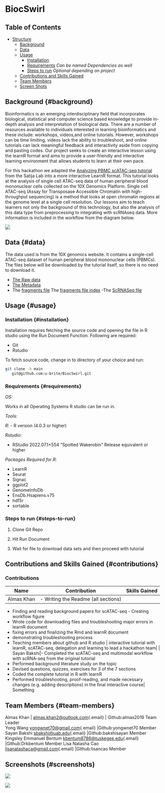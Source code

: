 # BiocSwirl

## Table of Contents

-   [Structure](#structure)
    -   [Background](#Background)
    -   [Data](#data)
    -   [Usage](#usage)
        -   [Installation](#installation)
        -   [Requirements](#requirements) *Can be named Dependencies as well*
        -   [Steps to run](#steps-to-run) *Optional depending on project*
    -   [Contributions and Skills Gained](#contributions)
    -   [Team Members](#team-members)
    -   [Screen Shots](#screenshots)

## Background {#background}

Bioinformatics is an emerging interdisciplinary field that incorporates biological, statistical and computer science based knowledge to provide in-depth analysis and interpretation of biological data. There are a number of resources available to individuals interested in learning bioinformatics and these include: workshops, videos,and online tutorials. However, workshops can be time limiting, videos lack the ability to troubleshoot, and online tutorials can lack meaningful feedback and interactivity aside from copying and pasting codes. Our project seeks to create an interactive lesson using the learnR format and aims to provide a user-friendly and interactive learning environment that allows students to learn at their own pace.

For this hackathon we adapted the [Analyzing PBMC scATAC-seq tutorial](https://satijalab.org/signac/articles/pbmc_vignette.html) from the Satija Lab into a more interactive LearnR format. This tutorial looks at the analysis of single cell ATAC-seq data of human peripheral blood mononuclear cells collected on the 10X Genomics Platform. Single cell ATAC-seq (Assay for Transposase Accessible Chromatin with high-throughput sequencing) is a method that looks at open chromatin regions at the genome level at a single cell resolution. Our lessons aim to teach learners not only the background of this technology, but also the analysis of this data type from preprocessing to integrating with scRNAseq data. More information is included in the workflow from the diagram below.

![](Workflow_scATAC_Seq.png)

## Data {#data}

The data used is from the 10X genomics website. It contains a single-cell ATAC-seq dataset of human peripheral blood mononuclear cells (PBMCs). The files below will be downloaded by the tutorial itself, so there is no need to download it.

-   [The Raw data](https://cf.10xgenomics.com/samples/cell-atac/1.0.1/atac_v1_pbmc_10k/atac_v1_pbmc_10k_filtered_peak_bc_matrix.h5)
-   [The Metadata](https://cf.10xgenomics.com/samples/cell-atac/1.0.1/atac_v1_pbmc_10k/atac_v1_pbmc_10k_singlecell.csv)
-   The [fragments file](https://cf.10xgenomics.com/samples/cell-atac/1.0.1/atac_v1_pbmc_10k/atac_v1_pbmc_10k_fragments.tsv.gz) The [fragments file index](https://cf.10xgenomics.com/samples/cell-atac/1.0.1/atac_v1_pbmc_10k/atac_v1_pbmc_10k_fragments.tsv.gz.tbi) -The [ScRNASeq file](https://signac-objects.s3.amazonaws.com/pbmc_10k_v3.rds)

## Usage {#usage}

### Installation {#installation}

Installation requires fetching the source code and opening the file in R studio using the Run Document Function. Following are required:

-   Git
-   Rstudio

To fetch source code, change in to directory of your choice and run:

``` sh
git clone -b main 
   git@github.com:u-brite/BiocSwirl.git
```

### Requirements {#requirements}

*OS:*

Works in all Operating Systems R studio can be run in.

*Tools:*

*R*: - R version (4.0.3 or higher)

*Rstudio*:

-   RStudio 2022.07.1+554 "Spotted Wakerobin" Release equivalent or higher

*Packages Required for R*:

-   LearnR
-   Seurat
-   Signac
-   ggplot2
-   GenomeInfoDb
-   EnsDb.Hsapiens.v75
-   hdf5r
-   sortable

### Steps to run {#steps-to-run}

1.  Clone Git Repo

2.  Hit Run Document

3.  Wait for file to download data sets and then proceed with tutorial

## Contributions and Skills Gained {#contributions}

### Contributions

| Name  | Contribution | Skills Gained
| ------------- | ------------- | ------------- |
| Almas Khan  | - Writing the Readme (all sections) 
- Finding and reading background papers for scATAC-seq - Creating workflow figure
- Wrote code for downloading files and troubleshooting major errors in learnR document
- fixing errors and finalizing the Rmd and learnR document
- demonstrating troubleshooting process
- Teaching members about github and R studio  | interactive tutorial with learnR, scATAC-seq, delegation and learning to lead a hackathon team|
| Sayan Bakshi|- Completed the scATAC-seq and multimodal workflow with scRNA-seq from the original tutorial
- Performed background literature study on the topic
- Devised questions, quizzes, exercises for 3 of the 7 sections
- Coded the complete tutorial in R with learnR
- Performed troubleshooting, proof-reading, and made necessary changes (e.g. adding descriptions) in the final interactive course| Something


## Team Members {#team-members}

Almas Khan \| [almas.khan2\@outlook.com](mailto:almas.khan2@outlook.com){.email} \| Github:almas2019 Team Leader\
Yong Wang [yongwnet70\@gmail.com](mailto:yongwnet70@gmail.com){.email} \|Github:yongwnet70 Member Sayan Bakshi [sbakshi\@uab.edu](mailto:sbakshi@uab.edu){.email} \|Github:bakshisayan Member Kingsley Emmanuel Bentum [kbentum8786\@tuskegee.edu](mailto:kbentum8786@tuskegee.edu){.email} \|Github:Drkbentum Member Lisa Natasha Cao [lisanatashaca\@gmail.com](mailto:lisanatashacao@gmail.com){.email} \|Github:lisancao Member

## Screenshots (#screenshots)

![](rstudio_screenshot1.png)

![](rstudio_screenshot2.png)
